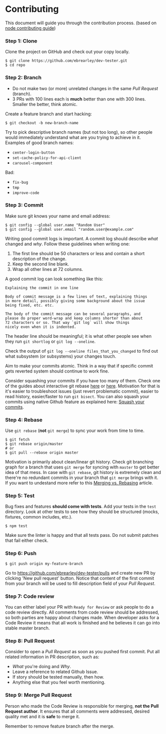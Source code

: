 # Contributing

This document will guide you through the contribution process. (based on [node contributing guide](https://github.com/nodejs/node/blob/master/CONTRIBUTING.md))


### Step 1: Clone

Clone the project on GitHub and check out your copy locally.

```text
$ git clone https://github.com/ebrearley/dev-tester.git
$ cd repo
```

### Step 2: Branch

 - Do not make two (or more) unrelated changes in the same *Pull Request* (branch).
 - 3 PRs with 100 lines each is **much** better than one with 300 lines. Smaller the better, think atomic.

Create a feature branch and start hacking:

```text
$ git checkout -b new-branch-name
```

Try to pick descriptive branch names (but not too long), so other people would immediately understand what are you trying to achieve in it. Examples of good branch names:

 - `center-login-button`
 - `set-cache-policy-for-api-client`
 - `carousel-component`

Bad:

  - `fix-bug`
  - `tmp`
  - `improve-code`


### Step 3: Commit

Make sure git knows your name and email address:

```text
$ git config --global user.name "Random User"
$ git config --global user.email "random.user@example.com"
```

Writing good commit logs is important. A commit log should describe *what* changed and *why*. Follow these guidelines when writing one:

1. The first line should be 50 characters or less and contain a short
   description of the change.
2. Keep the second line blank.
3. Wrap all other lines at 72 columns.

A good commit log can look something like this:

```
Explaining the commit in one line

Body of commit message is a few lines of text, explaining things
in more detail, possibly giving some background about the issue
being fixed, etc. etc.

The body of the commit message can be several paragraphs, and
please do proper word-wrap and keep columns shorter than about
72 characters or so. That way `git log` will show things
nicely even when it is indented.
```

The header line should be meaningful; it is what other people see when they run `git shortlog` or `git log --oneline`.

Check the output of `git log --oneline files_that_you_changed` to find out what subsystem (or subsystems) your changes touch.

Aim to make your commits atomic. Think in a way that if specific commit gets reverted system should continue to work fine.

Consider squashing your commits if you have too many of them. Check one of the guides about interactive git rebase [here](https://help.github.com/articles/about-git-rebase/) or [here](http://gitready.com/advanced/2009/02/10/squashing-commits-with-rebase.html). Motivation for that is it's easier to troubleshoot issues (just revert problematic commit), easier to read history, easier/faster to run `git bisect`. You can also squash your commits using native Github feature as explained here: [Squash your commits](https://github.com/blog/2141-squash-your-commits).


### Step 4: Rebase

Use `git rebase` (**not** `git merge`) to sync your work from time to time.

```text
$ git fetch
$ git rebase origin/master
# or
$ git pull --rebase origin master
```

Motivation is primarily about clean/linear git history. Check git branching graph for a branch that uses `git merge` for syncing with `master` to get better idea of that mess. In case with `git rebase`, git history is extremely clean and there're no redundant commits in your branch that `git merge` brings with it. If you want to undestand more refer to this [Merging vs. Rebasing](https://www.atlassian.com/git/tutorials/merging-vs-rebasing/workflow-walkthrough) article.


### Step 5: Test

Bug fixes and features **should come with tests**. Add your tests in the `test` directory. Look at other tests to see how they should be structured (mocks, fixtures, common includes, etc.).

```text
$ npm test
```

Make sure the linter is happy and that all tests pass. Do not submit patches that fail either check.


### Step 6: Push

```text
$ git push origin my-feature-branch
```

Go to https://github.com/ebrearley/dev-tester/pulls and create new PR by clicking 'New pull request' button. Notice that content of the first commit from your branch will be used to fill description field of your *Pull Request*.


### Step 7: Code review

You can either label your PR with `Ready for Review` or ask people to do a code review directly. All comments from code review should be addressed, so both parties are happy about changes made. When developer asks for a Code Review it means that all work is finished and he believes it can go into stable master branch.


### Step 8: Pull Request

Consider to open a *Pull Request* as soon as you pushed first commit. Put all related information in PR description, such as:

 - *What* you're doing and *Why*.
 - Leave a reference to related Github Issue.
 - If story should be tested manually, then how.
 - Anything else that you feel worth mentioning.


### Step 9: Merge Pull Request

Person who made the Code Review is responsible for merging, **not the Pull Request author**. It ensures that all comments were addressed, desired quality met and it is **safe** to merge it.

Remember to remove feature branch after the merge.
